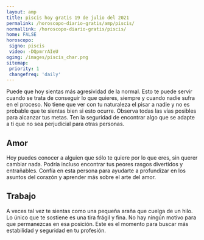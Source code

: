 ```yaml
---
layout: amp
title: piscis hoy gratis 19 de julio del 2021 
permalink: /horoscopo-diario-gratis/amp/piscis/
normallink: /horoscopo-diario-gratis/piscis/
home: FALSE
horoscopo:
 signo: piscis
 video: -DQpmrrAIeU
ogimg: /images/piscis_char.png
sitemap:
 priority: 1
 changefreq: 'daily'
---
```



Puede que hoy sientas más agresividad de la normal. Esto te puede servir cuando se trata de conseguir lo que quieres, siempre y cuando nadie sufra en el proceso. No tiene que ver con tu naturaleza el pisar a nadie y no es probable que te sientas bien si esto ocurre. Observa todas las vías posibles para alcanzar tus metas. Ten la seguridad de encontrar algo que se adapte a ti que no sea perjudicial para otras personas.

## Amor

Hoy puedes conocer a alguien que sólo te quiere por lo que eres, sin querer cambiar nada. Podría incluso encontrar tus peores rasgos divertidos y entrañables. Confía en esta persona para ayudarte a profundizar en los asuntos del corazón y aprender más sobre el arte del amor.

## Trabajo

A veces tal vez te sientas como una pequeña araña que cuelga de un hilo. Lo único que te sostiene es una tira frágil y fina. No hay ningún motivo para que permanezcas en esa posición. Este es el momento para buscar más estabilidad y seguridad en tu profesión.